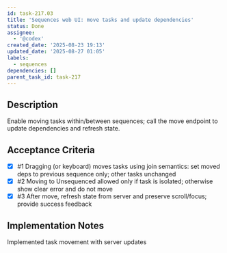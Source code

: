 ```yaml
---
id: task-217.03
title: 'Sequences web UI: move tasks and update dependencies'
status: Done
assignee:
  - '@codex'
created_date: '2025-08-23 19:13'
updated_date: '2025-08-27 01:05'
labels:
  - sequences
dependencies: []
parent_task_id: task-217
---
```


## Description

Enable moving tasks within/between sequences; call the move endpoint to update dependencies and refresh state.

## Acceptance Criteria
<!-- AC:BEGIN -->
- [x] #1 Dragging (or keyboard) moves tasks using join semantics: set moved deps to previous sequence only; other tasks unchanged
- [x] #2 Moving to Unsequenced allowed only if task is isolated; otherwise show clear error and do not move
- [x] #3 After move, refresh state from server and preserve scroll/focus; provide success feedback
<!-- AC:END -->

## Implementation Notes

Implemented task movement with server updates
